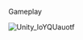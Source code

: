 Gameplay


![Unity_loYQUauotf](https://github.com/RagoJet/CoffeePlease/assets/74066344/8893185d-8751-4528-9ea3-b4e4436e433e)
